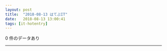 ```yaml
---
layout: post
title:  "2018-08-13 はてぶIT"
date:   2018-08-13 13:00:41
tags: [it-hotentry]
---
```

0 件のデータあり

<hr>
